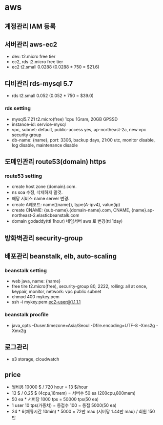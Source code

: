 # aws

<!--
description = 정리자료
tag = programming, system, aws
-->

## 계정관리 IAM 등록

## 서버관리 aws-ec2
- dev: t2.micro free tier
- ec2, rds t2.micro free tier
- ec2 t2.small 0.0288 (0.0288 * 750 = $21.6)

## 디비관리 rds-mysql 5.7
- rds t2.small 0.052 (0.052 * 750 = $39.0)

### rds setting
- mysql5.7.21 t2.micro(free) 1cpu 1Gram, 20GB GPSSD
- instance-id: service-mysql 
- vpc, subnet: default, public-access yes, ap-northeast-2a, new vpc security group
- db-name: {name}, port: 3306, backup days, 21:00 utc, monitor disable, log disable, maintenance disable

## 도메인관리 route53(domain) https
### route53 setting
- create host zone {domain}.com.
- ns soa 수정, 삭제하지 말것.
- 해당 서비스 name server 변경.
- create A레코드: name({name}), type(A-ipv4), value(ip)
- create CNAME: {sub-name}.{domain-name}.com, CNAME, {name}.ap-northeast-2.elasticbeanstalk.com
- domain godaddy(ttl 1hour) 네임서버 aws 로 변경(ttl 1day) 

## 방화벽관리 security-group

## 배포관리 beanstalk, elb, auto-scaling
### beanstalk setting
- web java, name: {name}
- free tire t2.micro(free), security-group 80, 2222, rolling: all at once, keypair, monitor, network: vpc public subnet
- chmod 400 mykey.pem
- ssh -i mykey.pem ec2-user@1.1.1.1

### beanstalk procfile
- java_opts -Duser.timezone=Asia/Seoul -Dfile.encoding=UTF-8 -Xms2g -Xmx2g

## 로그관리
- s3 storage, cloudwatch

## price
- 월비용 10000 $ / 720 hour = 13 $/hour
- 13 $ / 0.25 $ (4cpu,16mem) = 서버수 50 ea (200cpu,800mem)
- 50 ea * 서버당 1000 tps = 50000 tps(50 ea)
- 1 user 10 tps(가중치) = 동접수 100 = 동접 5000(50 ea)
- 24 * 6(체류시간 10min) * 5000 =  72만 mau (서버당 1.44만 mau) / 회원 150만
